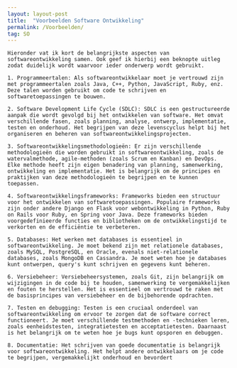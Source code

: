 ```yaml
---
layout: layout-post
title:  "Voorbeelden Software Ontwikkeling"
permalink: /Voorbeelden/
tag: SO
---
```

    Hieronder vat ik kort de belangrijkste aspecten van softwareontwikkeling samen. Ook geef ik hierbij een beknopte uitleg zodat duidelijk wordt waarvoor ieder onderwerp wordt gebruikt.

    1. Programmeertalen: Als softwareontwikkelaar moet je vertrouwd zijn met programmeertalen zoals Java, C++, Python, JavaScript, Ruby, enz. Deze talen worden gebruikt om code te schrijven en softwaretoepassingen te bouwen.

    2. Software Development Life Cycle (SDLC): SDLC is een gestructureerde aanpak die wordt gevolgd bij het ontwikkelen van software. Het omvat verschillende fasen, zoals planning, analyse, ontwerp, implementatie, testen en onderhoud. Het begrijpen van deze levenscyclus helpt bij het organiseren en beheren van softwareontwikkelingsprojecten.

    3. Softwareontwikkelingsmethodologieën: Er zijn verschillende methodologieën die worden gebruikt in softwareontwikkeling, zoals de watervalmethode, agile-methoden (zoals Scrum en Kanban) en DevOps. Elke methode heeft zijn eigen benadering van planning, samenwerking, ontwikkeling en implementatie. Het is belangrijk om de principes en praktijken van deze methodologieën te begrijpen en te kunnen toepassen.

    4. Softwareontwikkelingsframeworks: Frameworks bieden een structuur voor het ontwikkelen van softwaretoepassingen. Populaire frameworks zijn onder andere Django en Flask voor webontwikkeling in Python, Ruby on Rails voor Ruby, en Spring voor Java. Deze frameworks bieden voorgedefinieerde functies en bibliotheken om de ontwikkelingstijd te verkorten en de efficiëntie te verbeteren.

    5. Databases: Het werken met databases is essentieel in softwareontwikkeling. Je moet bekend zijn met relationele databases, zoals MySQL, PostgreSQL, en Oracle, evenals niet-relationele databases, zoals MongoDB en Cassandra. Je moet weten hoe je databases kunt ontwerpen, query's kunt schrijven en gegevens kunt beheren.

    6. Versiebeheer: Versiebeheersystemen, zoals Git, zijn belangrijk om wijzigingen in de code bij te houden, samenwerking te vergemakkelijken en fouten te herstellen. Het is essentieel om vertrouwd te raken met de basisprincipes van versiebeheer en de bijbehorende opdrachten.

    7. Testen en debugging: Testen is een cruciaal onderdeel van softwareontwikkeling om ervoor te zorgen dat de software correct functioneert. Je moet verschillende testmethoden en -technieken leren, zoals eenheidstesten, integratietesten en acceptatietesten. Daarnaast is het belangrijk om te weten hoe je bugs kunt opsporen en debuggen.

    8. Documentatie: Het schrijven van goede documentatie is belangrijk voor softwareontwikkeling. Het helpt andere ontwikkelaars om je code te begrijpen, vergemakkelijkt onderhoud en bevordert